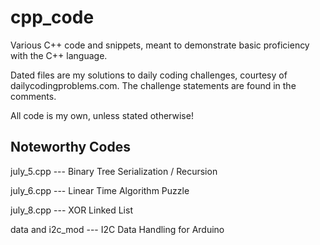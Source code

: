 # cpp_code
Various C++ code and snippets, meant to demonstrate basic proficiency with the C++ language.

Dated files are my solutions to daily coding challenges, courtesy of dailycodingproblems.com.  The challenge statements are found in the comments.

All code is my own, unless stated otherwise!  

Noteworthy Codes
----------------------------------------------
july_5.cpp --- Binary Tree Serialization / Recursion
<p>
july_6.cpp --- Linear Time Algorithm Puzzle
<p>
july_8.cpp --- XOR Linked List
<p>
data and i2c_mod --- I2C Data Handling for Arduino
